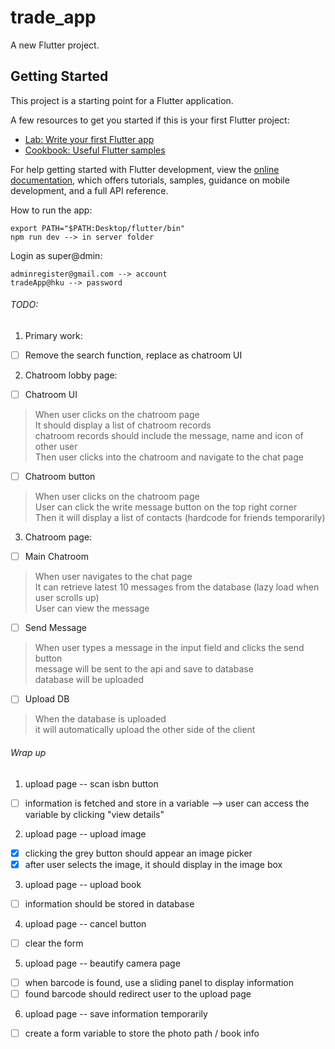 # trade_app

A new Flutter project.

## Getting Started

This project is a starting point for a Flutter application.

A few resources to get you started if this is your first Flutter project:

- [Lab: Write your first Flutter app](https://docs.flutter.dev/get-started/codelab)
- [Cookbook: Useful Flutter samples](https://docs.flutter.dev/cookbook)

For help getting started with Flutter development, view the
[online documentation](https://docs.flutter.dev/), which offers tutorials,
samples, guidance on mobile development, and a full API reference.

How to run the app:
```
export PATH="$PATH:Desktop/flutter/bin"
npm run dev --> in server folder
```

Login as super@dmin: 
```
adminregister@gmail.com --> account
tradeApp@hku --> password
```
###### TODO: 
1. Primary work:
- [ ] Remove the search function, replace as chatroom UI

2. Chatroom lobby page:
- [ ] Chatroom UI
> When user clicks on the chatroom page\
> It should display a list of chatroom records\
> chatroom records should include the message, name and icon of other user\
> Then user clicks into the chatroom and navigate to the chat page
- [ ] Chatroom button
> When user clicks on the chatroom page\
> User can click the write message button on the top right corner\
> Then it will display a list of contacts (hardcode for friends temporarily)

3. Chatroom page: 
- [ ] Main Chatroom
> When user navigates to the chat page\
> It can retrieve latest 10 messages from the database (lazy load when user scrolls up)\
> User can view the message
- [ ] Send Message
> When user types a message in the input field and clicks the send button\
> message will be sent to the api and save to database\
> database will be uploaded
- [ ] Upload DB
> When the database is uploaded\
> it will automatically upload the other side of the client

###### Wrap up
1. upload page -- scan isbn button
- [ ] information is fetched and store in a variable --> user can access the variable by clicking "view details"
2. upload page -- upload image
- [x] clicking the grey button should appear an image picker
- [x] after user selects the image, it should display in the image box
3. upload page -- upload book
- [ ] information should be stored in database
4. upload page -- cancel button
- [ ] clear the form
5. upload page -- beautify camera page
- [ ] when barcode is found, use a sliding panel to display information
- [ ] found barcode should redirect user to the upload page
6. upload page -- save information temporarily
- [ ] create a form variable to store the photo path / book info